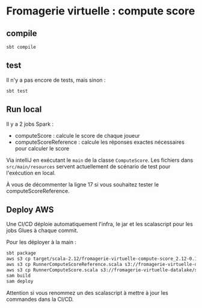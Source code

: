 # Fromagerie virtuelle : compute score

## compile

```shell
sbt compile
```

## test

Il n'y a pas encore de tests, mais sinon :
```shell
sbt test
```

## Run local

Il y a 2 jobs Spark :
* computeScore : calcule le score de chaque joueur
* computeScoreReference : calcule les réponses exactes nécessaires pour calculer le score

Via intelliJ en exécutant le `main` de la classe `ComputeScore`. Les fichiers dans `src/main/resources` servent actuellement de scénario de test pour l'exécution en local.

À vous de décommenter la ligne 17 si vous souhaitez tester le computeScoreReference.

## Deploy AWS

Une CI/CD déploie automatiquement l'infra, le jar et les scalascript pour les jobs Glues à chaque commit.

Pour les déployer à la main :
```bash
sbt package
aws s3 cp target/scala-2.12/fromagerie-virtuelle-compute-score_2.12-0.1.jar s3://fromagerie-virtuelle-datalake/jars/compute-score.jar
aws s3 cp RunnerComputeScoreReference.scala s3://fromagerie-virtuelle-datalake/scripts/RunnerComputeScoreReference.scala
aws s3 cp RunnerComputeScore.scala s3://fromagerie-virtuelle-datalake/scripts/RunnerComputeScore.scala
sam build
sam deploy
```

Attention si vous renommez un des scalascript à mettre à jour les commandes dans la CI/CD.
